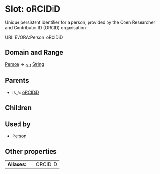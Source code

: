 
# Slot: oRCIDiD

Unique persistent identifier for a person, provided by the Open Researcher and Contributor ID (ORCID) organisation

URI: [EVORA:Person_oRCIDiD](https://evora-project.eu/Person_oRCIDiD)


## Domain and Range

[Person](Person.md) &#8594;  <sub>0..1</sub> [String](types/String.md)

## Parents

 *  is_a: [oRCIDiD](oRCIDiD.md)

## Children


## Used by

 * [Person](Person.md)

## Other properties

|  |  |  |
| --- | --- | --- |
| **Aliases:** | | ORCID iD |